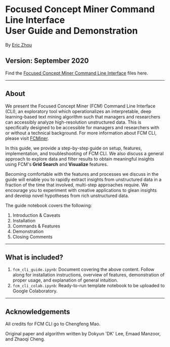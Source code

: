 # Focused Concept Miner Command Line Interface <br>User Guide and Demonstration
By [Eric Zhou](https://ericbzhou.github.io/)<br>

**Version**: September 2020
------

Find the [Focused Concept Miner Command Line Interface](https://github.com/cygit/fcm) files here.

------
## About
We present the Focused Concept Miner (FCM) Command Line Interface (CLI), an exploratory tool which operationalizes an interpretable, deep learning-based text mining algorithm such that managers and researchers can accessibly analyze high-resolution unstructured data. This is specifically designed to be accessible for managers and researchers with or without a technical background. For more information about FCM CLI, please visit [FCMiner](http://www.fcminer.com/).

In this guide, we provide a step-by-step guide on setup, features, implementation, and troubleshooting of FCM CLI. We also discuss a general approach to explore data and filter results to obtain meaningful insights using FCM's __Grid Search__ and __Visualize__ features.

Becoming comfortable with the features and processes we discuss in the guide will enable you to rapidly extract insights from unstructured data in a fraction of the time that involved, multi-step approaches require. We encourage you to experiment with creative applications to glean insights and develop novel hypotheses from rich unstructured data.

The guide notebook covers the following:

1. Introduction & Caveats
2. Installation
3. Commands & Features
4. Demonstration
5. Closing Comments
------
## What is included?
1. `fcm_cli_guide.ipynb`: Document covering the above content. Follow along for installation instructions, overview of features, demonstration of proper usage, and explanation of general intuition.
2. `fcm_cli_colab.ipynb`: Ready-to-run template notebook to be uploaded to Google Colaboratory.
------
## Acknowledgements
All credits for FCM CLI go to Chengfeng Mao.

Original paper and algorithm written by Dokyun 'DK' Lee, Emaad Manzoor, and Zhaoqi Cheng.
